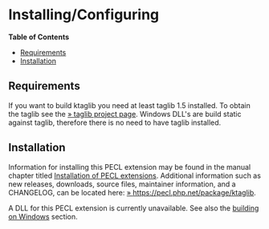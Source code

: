 Installing/Configuring
======================

**Table of Contents**

-   [Requirements](/ktaglib/setup.html#Requirements)
-   [Installation](/ktaglib/setup.html#Installation)

Requirements
------------

If you want to build ktaglib you need at least taglib 1.5 installed. To
obtain the taglib see the
<a href="http://developer.kde.org/~wheeler/taglib.html" class="link external">» taglib project page</a>.
Windows DLL's are build static against taglib, therefore there is no
need to have taglib installed.

Installation
------------

Information for installing this PECL extension may be found in the
manual chapter titled
<a href="/install/pecl.html" class="link">Installation of PECL extensions</a>.
Additional information such as new releases, downloads, source files,
maintainer information, and a CHANGELOG, can be located here:
<a href="https://pecl.php.net/package/ktaglib" class="link external">» https://pecl.php.net/package/ktaglib</a>.

A DLL for this PECL extension is currently unavailable. See also the
<a href="/install/windows/legacy/index.html#install.windows.legacy.building" class="link">building on Windows</a>
section.
